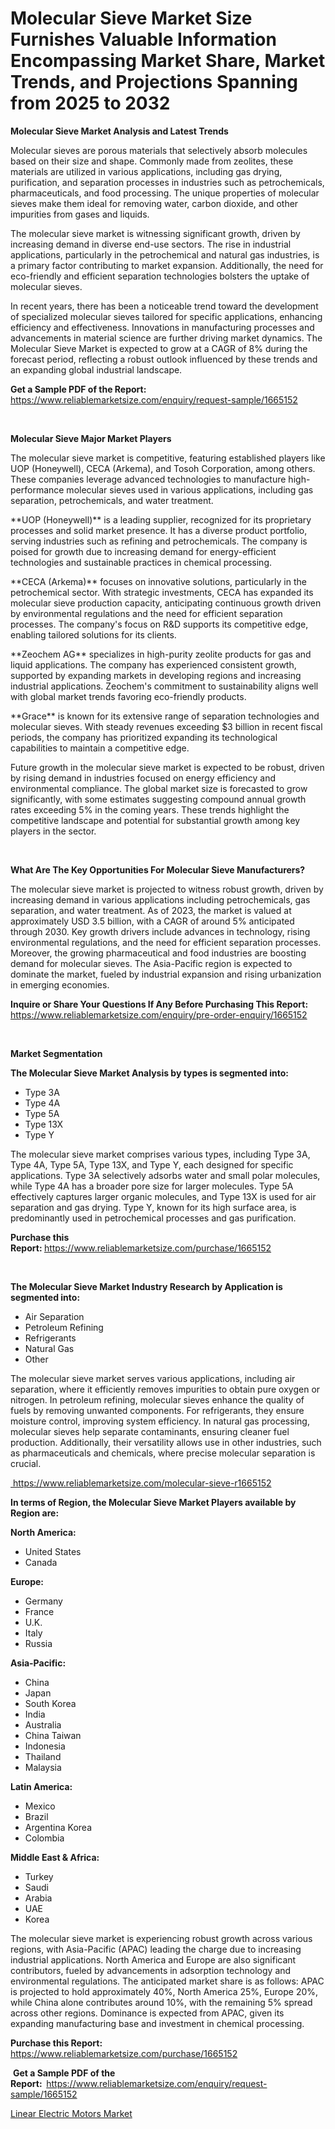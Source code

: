 <p><h1>Molecular Sieve Market Size Furnishes Valuable Information Encompassing Market Share, Market Trends, and Projections Spanning from 2025 to 2032</h1></p><p><strong>Molecular Sieve Market Analysis and Latest Trends</strong></p>
<p><p>Molecular sieves are porous materials that selectively absorb molecules based on their size and shape. Commonly made from zeolites, these materials are utilized in various applications, including gas drying, purification, and separation processes in industries such as petrochemicals, pharmaceuticals, and food processing. The unique properties of molecular sieves make them ideal for removing water, carbon dioxide, and other impurities from gases and liquids.</p><p>The molecular sieve market is witnessing significant growth, driven by increasing demand in diverse end-use sectors. The rise in industrial applications, particularly in the petrochemical and natural gas industries, is a primary factor contributing to market expansion. Additionally, the need for eco-friendly and efficient separation technologies bolsters the uptake of molecular sieves.</p><p>In recent years, there has been a noticeable trend toward the development of specialized molecular sieves tailored for specific applications, enhancing efficiency and effectiveness. Innovations in manufacturing processes and advancements in material science are further driving market dynamics. The Molecular Sieve Market is expected to grow at a CAGR of 8% during the forecast period, reflecting a robust outlook influenced by these trends and an expanding global industrial landscape.</p></p>
<p><strong>Get a Sample PDF of the Report:&nbsp;</strong> <a href="https://www.reliablemarketsize.com/enquiry/request-sample/1665152?utm_campaign=2995&utm_medium=2&utm_source=Github&utm_content=ia&utm_term=06032025&utm_id=molecular-sieve">https://www.reliablemarketsize.com/enquiry/request-sample/1665152</a></p>
<p>&nbsp;</p>
<p><strong>Molecular Sieve Major Market Players</strong></p>
<p><p>The molecular sieve market is competitive, featuring established players like UOP (Honeywell), CECA (Arkema), and Tosoh Corporation, among others. These companies leverage advanced technologies to manufacture high-performance molecular sieves used in various applications, including gas separation, petrochemicals, and water treatment.</p><p>**UOP (Honeywell)** is a leading supplier, recognized for its proprietary processes and solid market presence. It has a diverse product portfolio, serving industries such as refining and petrochemicals. The company is poised for growth due to increasing demand for energy-efficient technologies and sustainable practices in chemical processing.</p><p>**CECA (Arkema)** focuses on innovative solutions, particularly in the petrochemical sector. With strategic investments, CECA has expanded its molecular sieve production capacity, anticipating continuous growth driven by environmental regulations and the need for efficient separation processes. The company's focus on R&D supports its competitive edge, enabling tailored solutions for its clients.</p><p>**Zeochem AG** specializes in high-purity zeolite products for gas and liquid applications. The company has experienced consistent growth, supported by expanding markets in developing regions and increasing industrial applications. Zeochem's commitment to sustainability aligns well with global market trends favoring eco-friendly products.</p><p>**Grace** is known for its extensive range of separation technologies and molecular sieves. With steady revenues exceeding $3 billion in recent fiscal periods, the company has prioritized expanding its technological capabilities to maintain a competitive edge.</p><p>Future growth in the molecular sieve market is expected to be robust, driven by rising demand in industries focused on energy efficiency and environmental compliance. The global market size is forecasted to grow significantly, with some estimates suggesting compound annual growth rates exceeding 5% in the coming years. These trends highlight the competitive landscape and potential for substantial growth among key players in the sector.</p></p>
<p>&nbsp;</p>
<p><strong>What Are The Key Opportunities For Molecular Sieve Manufacturers?</strong></p>
<p><p>The molecular sieve market is projected to witness robust growth, driven by increasing demand in various applications including petrochemicals, gas separation, and water treatment. As of 2023, the market is valued at approximately USD 3.5 billion, with a CAGR of around 5% anticipated through 2030. Key growth drivers include advances in technology, rising environmental regulations, and the need for efficient separation processes. Moreover, the growing pharmaceutical and food industries are boosting demand for molecular sieves. The Asia-Pacific region is expected to dominate the market, fueled by industrial expansion and rising urbanization in emerging economies.</p></p>
<p><strong>Inquire or Share Your Questions If Any Before Purchasing This Report:</strong> <a href="https://www.reliablemarketsize.com/enquiry/pre-order-enquiry/1665152?utm_campaign=2995&utm_medium=2&utm_source=Github&utm_content=ia&utm_term=06032025&utm_id=molecular-sieve">https://www.reliablemarketsize.com/enquiry/pre-order-enquiry/1665152</a></p>
<p>&nbsp;</p>
<p><strong>Market Segmentation</strong></p>
<p><strong>The Molecular Sieve Market Analysis by types is segmented into:</strong></p>
<p><ul><li>Type 3A</li><li>Type 4A</li><li>Type 5A</li><li>Type 13X</li><li>Type Y</li></ul></p>
<p><p>The molecular sieve market comprises various types, including Type 3A, Type 4A, Type 5A, Type 13X, and Type Y, each designed for specific applications. Type 3A selectively adsorbs water and small polar molecules, while Type 4A has a broader pore size for larger molecules. Type 5A effectively captures larger organic molecules, and Type 13X is used for air separation and gas drying. Type Y, known for its high surface area, is predominantly used in petrochemical processes and gas purification.</p></p>
<p><strong>Purchase this Report:&nbsp;</strong><a href="https://www.reliablemarketsize.com/purchase/1665152?utm_campaign=2995&utm_medium=2&utm_source=Github&utm_content=ia&utm_term=06032025&utm_id=molecular-sieve">https://www.reliablemarketsize.com/purchase/1665152</a></p>
<p>&nbsp;</p>
<p><strong>The Molecular Sieve Market Industry Research by Application is segmented into:</strong></p>
<p><ul><li>Air Separation</li><li>Petroleum Refining</li><li>Refrigerants</li><li>Natural Gas</li><li>Other</li></ul></p>
<p><p>The molecular sieve market serves various applications, including air separation, where it efficiently removes impurities to obtain pure oxygen or nitrogen. In petroleum refining, molecular sieves enhance the quality of fuels by removing unwanted components. For refrigerants, they ensure moisture control, improving system efficiency. In natural gas processing, molecular sieves help separate contaminants, ensuring cleaner fuel production. Additionally, their versatility allows use in other industries, such as pharmaceuticals and chemicals, where precise molecular separation is crucial.</p></p>
<p><a href="https://www.reliablemarketsize.com/molecular-sieve-r1665152?utm_campaign=2995&utm_medium=2&utm_source=Github&utm_content=ia&utm_term=06032025&utm_id=molecular-sieve">&nbsp;https://www.reliablemarketsize.com/molecular-sieve-r1665152</a></p>
<p><strong>In terms of Region, the Molecular Sieve Market Players available by Region are:</strong></p>
<p>
    <p> <strong> North America: </strong>
        <ul>
            <li>United States</li>
            <li>Canada</li>
        </ul>
        </p> 
    <p> <strong> Europe: </strong>
        <ul>
            <li>Germany</li>
            <li>France</li>
            <li>U.K.</li>
            <li>Italy</li>
            <li>Russia</li>
        </ul>
        </p> 
    <p> <strong> Asia-Pacific: </strong>
        <ul>
            <li>China</li>
            <li>Japan</li>
            <li>South Korea</li>
            <li>India</li>
            <li>Australia</li>
            <li>China Taiwan</li>
            <li>Indonesia</li>
            <li>Thailand</li>
            <li>Malaysia</li>
        </ul>
        </p> 
    <p> <strong> Latin America: </strong>
        <ul>
            <li>Mexico</li>
            <li>Brazil</li>
            <li>Argentina Korea</li>
            <li>Colombia</li>
        </ul>
        </p> 
    <p> <strong> Middle East & Africa: </strong>
        <ul>
            <li>Turkey</li>
            <li>Saudi</li>
            <li>Arabia</li>
            <li>UAE</li>
            <li>Korea</li>
        </ul>
    </p>
    </p>
<p><p>The molecular sieve market is experiencing robust growth across various regions, with Asia-Pacific (APAC) leading the charge due to increasing industrial applications. North America and Europe are also significant contributors, fueled by advancements in adsorption technology and environmental regulations. The anticipated market share is as follows: APAC is projected to hold approximately 40%, North America 25%, Europe 20%, while China alone contributes around 10%, with the remaining 5% spread across other regions. Dominance is expected from APAC, given its expanding manufacturing base and investment in chemical processing.</p></p>
<p><strong>Purchase this Report: </strong><a href="https://www.reliablemarketsize.com/purchase/1665152?utm_campaign=2995&utm_medium=2&utm_source=Github&utm_content=ia&utm_term=06032025&utm_id=molecular-sieve">https://www.reliablemarketsize.com/purchase/1665152</a></p>
<p>&nbsp;<strong>Get a Sample PDF of the Report:&nbsp;&nbsp;</strong><a href="https://www.reliablemarketsize.com/enquiry/request-sample/1665152?utm_campaign=2995&utm_medium=2&utm_source=Github&utm_content=ia&utm_term=06032025&utm_id=molecular-sieve">https://www.reliablemarketsize.com/enquiry/request-sample/1665152</a></p>
<p><strong></strong></p>
<p><p><a href="https://github.com/rianttegang/Market-Research-Report-List-1/blob/main/linear-electric-motors-market.md?utm_campaign=2995&utm_medium=2&utm_source=Github&utm_content=ia&utm_term=06032025&utm_id=molecular-sieve">Linear Electric Motors Market</a></p></p>